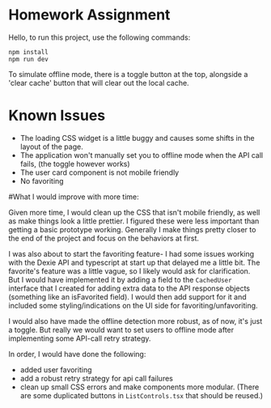 
# Homework Assignment
Hello, to run this project, use the following commands:

```
npm install
npm run dev
```

To simulate offline mode, there is a toggle button at the top, alongside a 'clear cache' button that will clear out the local cache.


# Known Issues
- The loading CSS widget is a little buggy and causes some shifts in the layout of the page.
- The application won't manually set you to offline mode when the API call fails, (the toggle however works)
- The user card component is not mobile friendly
- No favoriting

#What I would improve with more time:

Given more time, I would clean up the CSS that isn't mobile friendly, as well as make things look a little prettier. I figured these were less important than getting a basic prototype working. Generally I make things pretty closer to the end of the project and focus on the behaviors at first.

I was also about to start the favoriting feature- I had some issues working with the Dexie API and typescript at start up that delayed me a little bit. The favorite's feature was a little vague, so I likely would ask for clarification. But I would have implemented it by adding a field to the `CachedUser` interface that I created for adding extra data to the API response objects (something like an isFavorited field). I would then add support for it and included some styling/indications on the UI side for favoriting/unfavoriting.

I would also have made the offline detection more robust, as of now, it's just a toggle. But really we would want to set users to offline mode after implementing some API-call retry strategy. 

In order, I would have done the following:
- added user favoriting
- add a robust retry strategy for api call failures
- clean up small CSS errors and make components more modular. (There are some duplicated buttons in `ListControls.tsx` that should be reused.)
